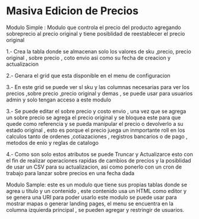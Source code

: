 # Masiva Edicion de Precios

Modulo Simple : Modulo que controla el precio del producto agregando sobreprecio al precio original y tiene posiblidad de reestablecer el precio original  

1.- Crea la tabla donde se almacenan solo los valores de sku ,precio, precio original , sobre precio , coto envio  asi como su fecha de creacion y actualizacion

2.- Genara el grid que esta disponible en el menu de configuracion 

3.- En este grid se puede ver sl sku y las columnas necesarias para ver los precios ,sobre precio ,precio original y demas , se puede usar para usuarios admin y solo tengan acceso a este modulo

3.- Se puede editar el sobre precio y costo envio , una vez que se agrega un sobre precio se agrega el precio original y se bloquea este para que quede como referencia y se pueda manipular el precio o devolverlo a su estado original , esto es porque el precio juega un inmportante roll en los calculos tanto de ordenes ,cotiazaciones , registros bancarios o de pago , metodos de enio y reglas de catalogo 

4.- Como son solo estos atributos se puede Truncar y Actualizarce esto con el fin de realizar operaciones rapidas de cambios de precios y la posiblidad de usar un CSV para su actualizacion, asi como ponerlo con un cron de trabajo para lanzar sobre precios en una fecha dada


Modulo Sample: este es un modulo que tiene sus propias tablas donde se agrea u titulo y un contenido , este contenido usa un HTML como editor y se genera una URI para poder usarlo
este modulo se puede usar para mostrar mapas o generar landing pages, el menu se encuentra en la columna izquierda principal , se pueden agregar y restringir de usuarios.


